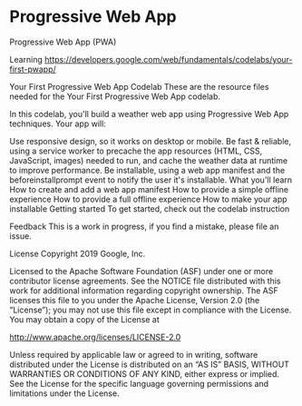 # Progressive Web App
Progressive Web App (PWA)

Learning https://developers.google.com/web/fundamentals/codelabs/your-first-pwapp/

Your First Progressive Web App Codelab
These are the resource files needed for the Your First Progressive Web App codelab.

In this codelab, you'll build a weather web app using Progressive Web App techniques. Your app will:

Use responsive design, so it works on desktop or mobile.
Be fast & reliable, using a service worker to precache the app resources (HTML, CSS, JavaScript, images) needed to run, and cache the weather data at runtime to improve performance.
Be installable, using a web app manifest and the beforeinstallprompt event to notify the user it's installable.
What you'll learn
How to create and add a web app manifest
How to provide a simple offline experience
How to provide a full offline experience
How to make your app installable
Getting started
To get started, check out the codelab instruction

Feedback
This is a work in progress, if you find a mistake, please file an issue.

License
Copyright 2019 Google, Inc.

Licensed to the Apache Software Foundation (ASF) under one or more contributor license agreements. See the NOTICE file distributed with this work for additional information regarding copyright ownership. The ASF licenses this file to you under the Apache License, Version 2.0 (the “License”); you may not use this file except in compliance with the License. You may obtain a copy of the License at

http://www.apache.org/licenses/LICENSE-2.0

Unless required by applicable law or agreed to in writing, software distributed under the License is distributed on an “AS IS” BASIS, WITHOUT WARRANTIES OR CONDITIONS OF ANY KIND, either express or implied. See the License for the specific language governing permissions and limitations under the License.
